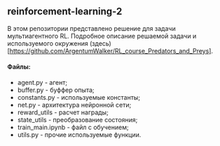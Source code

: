 ## reinforcement-learning-2

В этом репозитории представлено решение для задачи мультиагентного RL. Подробное описание решаемой задачи и используемого окружения (здесь)[https://github.com/ArgentumWalker/RL_course_Predators_and_Preys].

#### Файлы:
+ agent.py - агент;
+ buffer.py - буффер опыта;
+ constants.py - используемые константы;
+ net.py - архитектура нейронной сети;
+ reward_utils - расчет награды;
+ state_utils - преобразование состояния;
+ train_main.ipynb - файл с обучением;
+ utils.py - прочие используемые функции.
